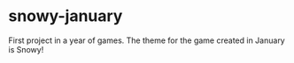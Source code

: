# snowy-january
First project in a year of games. The theme for the game created in January is Snowy!
